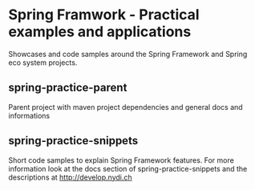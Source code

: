 # Spring Framwork - Practical examples and applications

Showcases and code samples around the Spring Framework and Spring eco system projects.

## spring-practice-parent
Parent project with maven project dependencies and general docs and informations

## spring-practice-snippets
Short code samples to explain Spring Framework features. For more information look at the docs section of spring-practice-snippets and the descriptions at http://develop.nydi.ch

